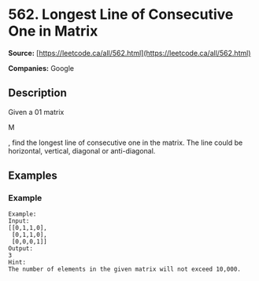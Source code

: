 # 562. Longest Line of Consecutive One in Matrix

**Source:** [https://leetcode.ca/all/562.html](https://leetcode.ca/all/562.html)

**Companies:** Google

## Description

Given a 01 matrix

M

, find the longest line of consecutive one in the matrix. The line
    could be horizontal, vertical, diagonal or anti-diagonal.

## Examples

### Example

```
Example:
Input:
[[0,1,1,0],
 [0,1,1,0],
 [0,0,0,1]]
Output:
3
Hint:
The number of elements in the given matrix will not exceed 10,000.
```

